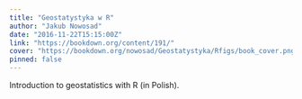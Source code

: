 ```yaml
---
title: "Geostatystyka w R"
author: "Jakub Nowosad"
date: "2016-11-22T15:15:00Z"
link: "https://bookdown.org/content/191/"
cover: "https://bookdown.org/nowosad/Geostatystyka/Rfigs/book_cover.png"
pinned: false
---
```


Introduction to geostatistics with R (in Polish).
